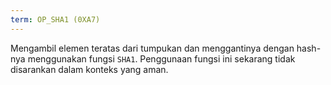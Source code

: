 ```yaml
---
term: OP_SHA1 (0XA7)
---
```


Mengambil elemen teratas dari tumpukan dan menggantinya dengan hash-nya menggunakan fungsi `SHA1`. Penggunaan fungsi ini sekarang tidak disarankan dalam konteks yang aman.